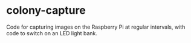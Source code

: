 # colony-capture
Code for capturing images on the Raspberry Pi at regular intervals, with code to switch on an LED light bank.
